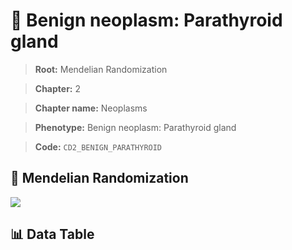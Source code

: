 # 🧪 Benign neoplasm: Parathyroid gland

> **Root:** Mendelian Randomization

> **Chapter:** 2  

> **Chapter name:** Neoplasms

> **Phenotype:** Benign neoplasm: Parathyroid gland  

> **Code:** `CD2_BENIGN_PARATHYROID`

## 🧬 Mendelian Randomization  

<img src="/MR/Figures/Forward/CD2_BENIGN_PARATHYROID.png"/>

## 📊 Data Table

<CsvTableMRF src="/MR/Data/Forward/CD2_BENIGN_PARATHYROID.csv"/>
